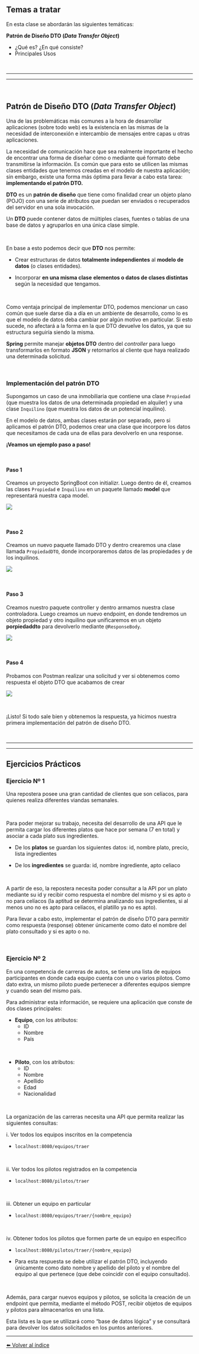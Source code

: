 ## Temas a tratar

En esta clase se abordarán las siguientes temáticas:

**Patrón de Diseño DTO (_Data Transfer Object_)**
- ¿Qué es? ¿En qué consiste?
- Principales Usos

<br>

---
---

<br>

## Patrón de Diseño DTO (_Data Transfer Object_)

Una de las problemáticas más comunes a la hora de desarrollar aplicaciones (sobre todo web) es la existencia en las mismas de la necesidad de interconexión e intercambio de mensajes entre capas u otras aplicaciones.

La necesidad de comunicación hace que sea realmente importante el hecho de encontrar una forma de diseñar cómo o mediante qué formato debe transmitirse la información. Es común que para esto se utilicen las mismas clases entidades que tenemos creadas en el modelo de nuestra aplicación; sin embargo, existe una forma más óptima para llevar a cabo esta tarea: **implementando el patrón DTO.**

**DTO** es un **patrón de diseño** que tiene como finalidad crear un objeto plano (POJO) con una serie de atributos que puedan ser enviados o recuperados del servidor en una sola invocación.

Un **DTO** puede contener datos de múltiples clases, fuentes o tablas de una base de datos y agruparlos en una única clase simple.

<br>

En base a esto podemos decir que **DTO** nos permite:

- Crear estructuras de datos **totalmente independientes** al **modelo de datos** (o clases entidades).
    
- Incorporar **en una misma clase** **elementos o datos de clases distintas** según la necesidad que tengamos.
    
<br>

Como ventaja principal de implementar DTO, podemos mencionar un caso común que suele darse día a día en un ambiente de desarrollo, como lo es que el modelo de datos deba cambiar por algún motivo en particular. Si esto sucede, no afectará a la forma en la que DTO devuelve los datos, ya que su estructura seguiría siendo la misma.

**Spring** permite manejar **objetos DTO** dentro del _controller_ para luego transformarlos en formato **JSON** y retornarlos al cliente que haya realizado una determinada solicitud.

<br>

### Implementación del patrón DTO

Supongamos un caso de una inmobiliaria que contiene una clase `Propiedad` (que muestra los datos de una determinada propiedad en alquiler) y una clase `Inquilino` (que muestra los datos de un potencial inquilino).

En el modelo de datos, ambas clases estarán por separado, pero si aplicamos el patrón DTO, podemos crear una clase que incorpore los datos que necesitamos de cada una de ellas para devolverlo en una response.

**¡Veamos un ejemplo paso a paso!**

<br>

#### Paso 1

Creamos un proyecto SpringBoot con initializr. Luego dentro de él, creamos las clases `Propiedad` e `Inquilino` en un paquete llamado **model** que representará nuestra capa model.

![](./resources/dto-paso-1.png)

<br>

#### Paso 2

Creamos un nuevo paquete llamado DTO y dentro crearemos una clase llamada `PropiedadDTO`, donde incorporaremos datos de las propiedades y de los inquilinos.

![](./resources/dto-paso-2.png)

<br>

#### Paso 3

Creamos nuestro paquete controller y dentro armamos nuestra clase controladora. Luego creamos un nuevo endpoint, en donde tendremos un objeto propiedad y otro inquilino que unificaremos en un objeto **porpiedaddto** para devolverlo mediante `@ResponseBody`.

![](./resources/dto-paso-3.png)

<br>

#### Paso 4

Probamos con Postman realizar una solicitud y ver si obtenemos como respuesta el objeto DTO que acabamos de crear

![](./resources/dto-paso-4.png)

<br>

¡Listo! Si todo sale bien y obtenemos la respuesta, ya hicimos nuestra primera implementación del patrón de diseño DTO.

<br>

---
---
## Ejercicios Prácticos

### Ejercicio Nº 1

Una repostera posee una gran cantidad de clientes que son celíacos, para quienes realiza diferentes viandas semanales.

<br>

Para poder mejorar su trabajo, necesita del desarrollo de una API que le permita cargar los diferentes platos que hace por semana (7 en total) y asociar a cada plato sus ingredientes.

- De los **platos** se guardan los siguientes datos: id, nombre plato, precio, lista ingredientes
    
- De los **ingredientes** se guarda: id, nombre ingrediente, apto celiaco
    
<br>

A partir de eso, la repostera necesita poder consultar a la API por un plato mediante su id y recibir como respuesta el nombre del mismo y si es apto o no para celíacos (la aptitud se determina analizando sus ingredientes, si al menos uno no es apto para celíacos, el platillo ya no es apto).

Para llevar a cabo esto, implementar el patrón de diseño DTO para permitir como respuesta (response) obtener únicamente como dato el nombre del plato consultado y si es apto o no.

<br>

### Ejercicio Nº 2

En una competencia de carreras de autos, se tiene una lista de equipos participantes en donde cada equipo cuenta con uno o varios pilotos. Como dato extra, un mismo piloto puede pertenecer a diferentes equipos siempre y cuando sean del mismo país.

Para administrar esta información, se requiere una aplicación que conste de dos clases principales:

- **Equipo**, con los atributos:
    - ID
    - Nombre
    - País

<br>

- **Piloto**, con los atributos:    
    - ID
    - Nombre
    - Apellido
    - Edad
    - Nacionalidad

<br>

La organización de las carreras necesita una API que permita realizar las siguientes consultas:

i. Ver todos los equipos inscritos en la competencia
- `localhost:8080/equipos/traer`

<br>

ii. Ver todos los pilotos registrados en la competencia
- `localhost:8080/pilotos/traer`

<br>

iii. Obtener un equipo en particular
- `localhost:8080/equipos/traer/{nombre_equipo}`

<br>

iv. Obtener todos los pilotos que formen parte de un equipo en específico
- `localhost:8080/pilotos/traer/{nombre_equipo}`

- Para esta respuesta se debe utilizar el patrón DTO, incluyendo únicamente como dato nombre y apellido del piloto y el nombre del equipo al que pertenece (que debe coincidir con el equipo consultado).    

<br>

Además, para cargar nuevos equipos y pilotos, se solicita la creación de un endpoint que permita, mediante el método POST, recibir objetos de equipos y pilotos para almacenarlos en una lista.

Esta lista es la que se utilizará como “base de datos lógica” y se consultará para devolver los datos solicitados en los puntos anteriores.

---
[⬅️ Volver al índice](./README.md)
